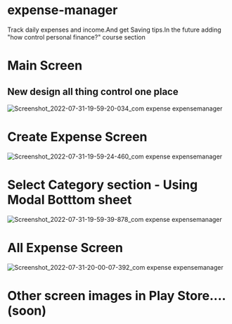 # expense-manager
Track daily  expenses  and  income.And  get  Saving  tips.In  the  future  adding  "how control personal finance?" course  section
# Main Screen
## New  design  all thing  control  one  place
![Screenshot_2022-07-31-19-59-20-034_com expense expensemanager](https://user-images.githubusercontent.com/108083618/182035129-1525370b-f2b8-4655-9b01-a9e1cb9eca7d.jpg)
# Create Expense Screen
![Screenshot_2022-07-31-19-59-24-460_com expense expensemanager](https://user-images.githubusercontent.com/108083618/182035273-676aec23-5433-4a84-ad07-f78adebbd800.jpg)
# Select Category section - Using  Modal Botttom  sheet
![Screenshot_2022-07-31-19-59-39-878_com expense expensemanager](https://user-images.githubusercontent.com/108083618/182035179-5eba0a33-acc3-493a-b56e-4dab722fa504.jpg)
# All Expense  Screen
![Screenshot_2022-07-31-20-00-07-392_com expense expensemanager](https://user-images.githubusercontent.com/108083618/182035204-cf6c59b6-6faf-4d70-a720-9cf9575c0681.jpg)
# Other  screen images in Play Store.... (soon)
